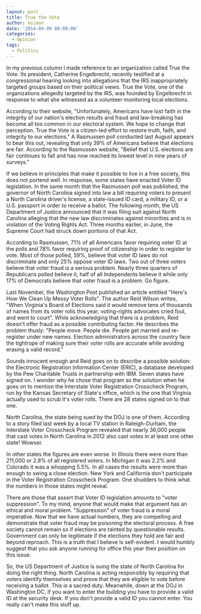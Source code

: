 ```yaml
---
layout: post
title: True the Vote
author: esimon
date: '2014-04-09 00:00:00'
categories:
  - Opinion
tags:
  - Politics
---
```

In my previous column I made reference to an organization called True the Vote. Its president, Catherine Engelbrecht, recently testified at a congressional hearing looking into allegations that the IRS inappropriately targeted groups based on their political views. True the Vote, one of the organizations allegedly targeted by the IRS, was founded by Engelbrecht in response to what she witnessed as a volunteer monitoring local elections. 

According to their website, "Unfortunately, Americans have lost faith in the integrity of our nation's election results and fraud and law-breaking has become all too common in our electoral system. We hope to change that perception. True the Vote is a citizen-led effort to restore truth, faith, and integrity to our elections." A Rasmussen poll conducted last August appears to bear this out, revealing that only 39% of Americans believe that elections are fair. According to the Rasmussen website, "Belief that U.S. elections are fair continues to fall and has now reached its lowest level in nine years of surveys." 

If we believe in principles that make it possible to live in a free society, this does not portend well. In response, some states have enacted Voter ID legislation. In the same month that the Rasmussen poll was published, the governor of North Carolina signed into law a bill requiring voters to present a North Carolina driver's license, a state-issued ID card, a military ID, or a U.S. passport in order to receive a ballot. The following month, the US Department of Justice announced that it was filing suit against North Carolina alleging that the new law discriminates against minorities and is in violation of the Voting Rights Act. Three months earlier, in June, the Supreme Court had struck down portions of that Act.

According to Rasmussen, 71% of all Americans favor requiring voter ID at the polls and 78% favor requiring proof of citizenship in order to register to vote. Most of those polled, 59%, believe that voter ID laws do not discriminate and only 25% oppose voter ID laws. Two out of three voters believe that voter fraud is a serious problem. Nearly three quarters of Republicans polled believe it, half of all Independents believe it while only 17% of Democrats believe that voter fraud is a problem. Go figure. 

Last November, the Washington Post published an article entitled "Here's How We Clean Up Messy Voter Rolls". The author Reid Wilson writes, "When Virginia's Board of Elections said it would remove tens of thousands of names from its voter rolls this year, voting-rights advocates cried foul, and went to court". While acknowledging that there is a problem, Reid doesn't offer fraud as a possible contributing factor. He describes the problem thusly: "People move. People die. People get married and re-register under new names. Election administrators across the country face the tightrope of making sure their voter rolls are accurate while avoiding erasing a valid record." 

Sounds innocent enough and Reid goes on to describe a possible solution: the Electronic Registration Information Center (ERIC), a database developed by the Pew Charitable Trusts in partnership with IBM. Seven states have signed on. I wonder why he chose that program as the solution when he goes on to mention the Interstate Voter Registration Crosscheck Program, run by the Kansas Secretary of State's office, which is the one that Virginia actually used to scrub it's voter rolls. There are 28 states signed on to that one. 

North Carolina, the state being sued by the DOJ is one of them. According to a story filed last week by a local TV station in Raleigh-Durham, the Interstate Voter Crosscheck Program revealed that nearly 36,000 people that cast votes in North Carolina in 2012 also cast votes in at least one other state! Wowser. 

In other states the figures are even worse. In Illinois there were more than 211,000 or 2.8% of all registered voters. In Michigan it was 2.2% and Colorado it was a whopping 5.5%. In all cases the results were more than enough to swing a close election. New York and California don't participate in the Voter Registration Crosscheck Program. One shudders to think what the numbers in those states might reveal. 

There are those that assert that Voter ID legislation amounts to "voter suppression". To my mind, anyone that would make that argument has an ethical and moral problem. "Suppression" of voter fraud is a moral imperative. Now that we have actual numbers, they are compelling and demonstrate that voter fraud may be poisoning the electoral process. A free society cannot remain so if elections are tainted by questionable results. Government can only be legitimate if the elections they hold are fair and beyond reproach. This is a truth that I believe is self-evident. I would humbly suggest that you ask anyone running for office this year their position on this issue. 

So, the US Department of Justice is suing the state of North Carolina for doing the right thing. North Carolina is acting responsibly by requiring that voters identify themselves and prove that they are eligible to vote before receiving a ballot. This is a sacred duty. Meanwhile, down at the DOJ in Washington DC, if you want to enter the building you have to provide a valid ID at the security desk. If you don't provide a valid ID you cannot enter. You really can't make this stuff up. 

